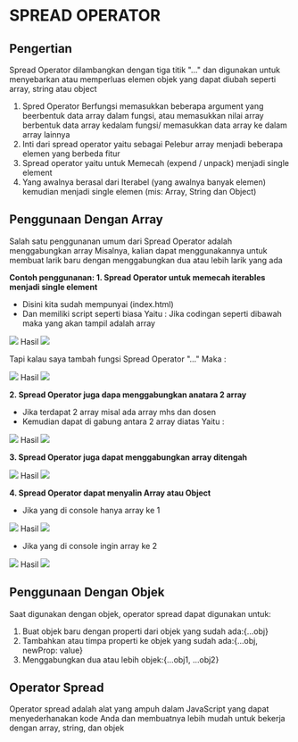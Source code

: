 # SPREAD OPERATOR
## Pengertian

Spread Operator dilambangkan dengan tiga titik "..." dan digunakan untuk menyebarkan atau memperluas elemen objek yang dapat diubah seperti array, string atau object

1. Spred Operator Berfungsi memasukkan beberapa argument yang beerbentuk data array dalam fungsi, atau memasukkan nilai array berbentuk data array kedalam fungsi/ memasukkan data array ke dalam array lainnya
2. Inti dari spread operator yaitu sebagai Pelebur array menjadi beberapa elemen yang berbeda fitur 
4. Spread operator yaitu untuk Memecah (expend / unpack) menjadi single element
5. Yang awalnya berasal dari Iterabel (yang awalnya banyak elemen) kemudian menjadi single elemen (mis: Array, String dan Object) 

## Penggunaan Dengan Array
Salah satu penggunanan umum dari Spread Operator adalah menggabungkan array 
Misalnya, kalian dapat menggunakannya untuk membuat larik baru dengan menggabungkan dua atau lebih larik yang ada

<b> Contoh penggunanan: </b>
<b>1. Spread Operator untuk memecah iterables menjadi single element </b>
* Disini kita sudah mempunyai (index.html)
* Dan memiliki script seperti biasa
Yaitu :
Jika codingan seperti dibawah maka yang akan tampil adalah array
<image src= "Image\1.png">
Hasil
<image src= "Image\2.png">

Tapi kalau saya tambah fungsi Spread Operator "..." 
Maka :

<image src= "Image\3.png">
Hasil <image src= "Image\4.png">

<b>2. Spread Operator juga dapa menggabungkan anatara 2 array</b>
* Jika terdapat 2 array misal ada array mhs dan dosen
* Kemudian dapat di gabung antara 2 array diatas 
Yaitu :
<image src= "Image\5.png">
Hasil 
<image src= "Image\6.png">

<b>3. Spread Operator juga dapat menggabungkan array ditengah </b>

<image src= "Image\7.png">
Hasil 
<image src= "Image\8.png">

<b>4. Spread Operator dapat menyalin Array atau Object</b>
* Jika yang di console hanya array ke 1 
<image src= "Image\9.png">
Hasil 
<image src= "Image\10.png">

* Jika yang di console ingin array ke 2
<image src= "Image\11.png">
Hasil 
<image src= "Image\12.png">

## Penggunaan Dengan Objek
Saat digunakan dengan objek, operator spread dapat digunakan untuk:

1. Buat objek baru dengan properti dari objek yang sudah ada:{...obj}
2. Tambahkan atau timpa properti ke objek yang sudah ada:{...obj, newProp: value}
3. Menggabungkan dua atau lebih objek:{...obj1, ...obj2}

## Operator Spread
Operator spread adalah alat yang ampuh dalam JavaScript yang dapat menyederhanakan kode Anda dan membuatnya lebih mudah untuk bekerja dengan array, string, dan objek
